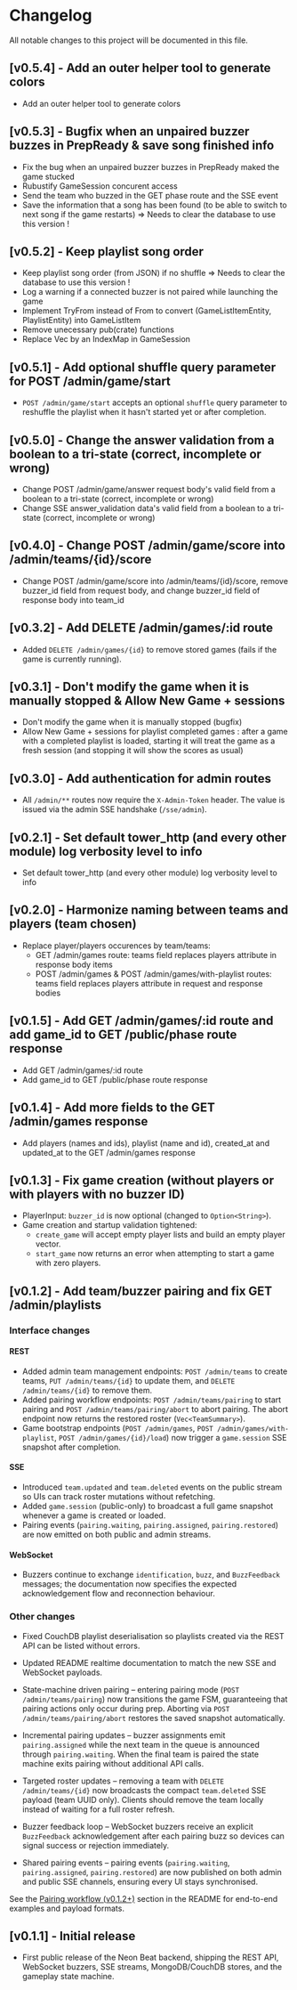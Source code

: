 # Changelog

All notable changes to this project will be documented in this file.

## [v0.5.4] - Add an outer helper tool to generate colors

- Add an outer helper tool to generate colors

## [v0.5.3] - Bugfix when an unpaired buzzer buzzes in PrepReady & save song finished info

- Fix the bug when an unpaired buzzer buzzes in PrepReady maked the game stucked
- Rubustify GameSession concurent access
- Send the team who buzzed in the GET phase route and the SSE event
- Save the information that a song has been found (to be able to switch to next song if the game restarts) => Needs to clear the database to use this version !

## [v0.5.2] - Keep playlist song order

- Keep playlist song order (from JSON) if no shuffle => Needs to clear the database to use this version !
- Log a warning if a connected buzzer is not paired while launching the game
- Implement TryFrom instead of From to convert (GameListItemEntity, PlaylistEntity) into GameListItem
- Remove unecessary pub(crate) functions
- Replace Vec<Team> by an IndexMap<Team> in GameSession

## [v0.5.1] - Add optional shuffle query parameter for POST /admin/game/start

- `POST /admin/game/start` accepts an optional `shuffle` query parameter to reshuffle the playlist when it hasn't started yet or after completion.

## [v0.5.0] - Change the answer validation from a boolean to a tri-state (correct, incomplete or wrong)

- Change POST /admin/game/answer request body's valid field from a boolean to a tri-state (correct, incomplete or wrong)
- Change SSE answer_validation data's valid field from a boolean to a tri-state (correct, incomplete or wrong)

## [v0.4.0] - Change POST /admin/game/score into /admin/teams/{id}/score

- Change POST /admin/game/score into /admin/teams/{id}/score, remove buzzer_id field from request body, and change buzzer_id field of response body into team_id

## [v0.3.2] - Add DELETE /admin/games/:id route

- Added `DELETE /admin/games/{id}` to remove stored games (fails if the game is currently running).

## [v0.3.1] - Don't modify the game when it is manually stopped & Allow New Game + sessions

- Don't modify the game when it is manually stopped (bugfix)
- Allow New Game + sessions for playlist completed games : after a game with a completed playlist is loaded, starting it will treat the game as a fresh session (and stopping it will show the scores as usual)

## [v0.3.0] - Add authentication for admin routes

- All `/admin/**` routes now require the `X-Admin-Token` header. The value is issued via the admin SSE handshake (`/sse/admin`).

## [v0.2.1] - Set default tower_http (and every other module) log verbosity level to info

- Set default tower_http (and every other module) log verbosity level to info

## [v0.2.0] - Harmonize naming between teams and players (team chosen)

- Replace player/players occurences by team/teams:
   - GET /admin/games route: teams field replaces players attribute in response body items
   - POST /admin/games & POST /admin/games/with-playlist routes: teams field replaces players attribute in request and response bodies

## [v0.1.5] - Add GET /admin/games/:id route and add game_id to GET /public/phase route response

- Add GET /admin/games/:id route
- Add game_id to GET /public/phase route response

## [v0.1.4] - Add more fields to the GET /admin/games response

- Add players (names and ids), playlist (name and id), created_at and updated_at to the GET /admin/games response

## [v0.1.3] - Fix game creation (without players or with players with no buzzer ID)

- PlayerInput: `buzzer_id` is now optional (changed to `Option<String>`).
- Game creation and startup validation tightened:
	- `create_game` will accept empty player lists and build an empty player vector.
	- `start_game` now returns an error when attempting to start a game with zero players.

## [v0.1.2] - Add team/buzzer pairing and fix GET /admin/playlists

### Interface changes

#### REST
- Added admin team management endpoints: `POST /admin/teams` to create teams, `PUT /admin/teams/{id}` to update them, and `DELETE /admin/teams/{id}` to remove them.
- Added pairing workflow endpoints: `POST /admin/teams/pairing` to start pairing and `POST /admin/teams/pairing/abort` to abort pairing. The abort endpoint now returns the restored roster (`Vec<TeamSummary>`).
- Game bootstrap endpoints (`POST /admin/games`, `POST /admin/games/with-playlist`, `POST /admin/games/{id}/load`) now trigger a `game.session` SSE snapshot after completion.

#### SSE
- Introduced `team.updated` and `team.deleted` events on the public stream so UIs can track roster mutations without refetching.
- Added `game.session` (public-only) to broadcast a full game snapshot whenever a game is created or loaded.
- Pairing events (`pairing.waiting`, `pairing.assigned`, `pairing.restored`) are now emitted on both public and admin streams.

#### WebSocket
- Buzzers continue to exchange `identification`, `buzz`, and `BuzzFeedback` messages; the documentation now specifies the expected acknowledgement flow and reconnection behaviour.

### Other changes
- Fixed CouchDB playlist deserialisation so playlists created via the REST API can be listed without errors.
- Updated README realtime documentation to match the new SSE and WebSocket payloads.

- State-machine driven pairing – entering pairing mode (`POST /admin/teams/pairing`) now transitions the game FSM, guaranteeing that pairing actions only occur during prep. Aborting via `POST /admin/teams/pairing/abort` restores the saved snapshot automatically.
- Incremental pairing updates – buzzer assignments emit `pairing.assigned` while the next team in the queue is announced through `pairing.waiting`. When the final team is paired the state machine exits pairing without additional API calls.
- Targeted roster updates – removing a team with `DELETE /admin/teams/{id}` now broadcasts the compact `team.deleted` SSE payload (team UUID only). Clients should remove the team locally instead of waiting for a full roster refresh.
- Buzzer feedback loop – WebSocket buzzers receive an explicit `BuzzFeedback` acknowledgement after each pairing buzz so devices can signal success or rejection immediately.
- Shared pairing events – pairing events (`pairing.waiting`, `pairing.assigned`, `pairing.restored`) are now published on both admin and public SSE channels, ensuring every UI stays synchronised.

See the [Pairing workflow (v0.1.2+)](README.md#pairing-workflow-v012) section in the README for end-to-end examples and payload formats.

## [v0.1.1] - Initial release

- First public release of the Neon Beat backend, shipping the REST API, WebSocket buzzers, SSE streams, MongoDB/CouchDB stores, and the gameplay state machine.
